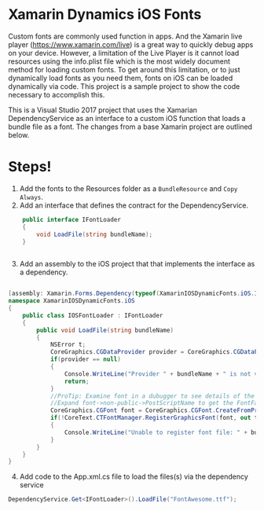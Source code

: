 # Xamarin Dynamics iOS Fonts
Custom fonts are commonly used function in apps.  And the Xamarin live player (https://www.xamarin.com/live) is a great way to quickly debug apps on your device.  However, a limitation of the Live Player is it cannot load resources using the info.plist file which is the most widely document method for loading custom fonts.  To get around this limitation, or to just dynamically load fonts as you need them, fonts on iOS can be loaded dynamically via code.  This project is a sample project to show the code necessary to accomplish this.  

This is a Visual Studio 2017 project that uses the Xamarian DependencyService as an interface to a custom iOS function that loads a bundle file as a font.  The changes from a base Xamarin project are outlined below.

# Steps!
1) Add the fonts to the Resources folder as a `BundleResource` and `Copy Always`.
2) Add an interface that defines the contract for the DependencyService.
```cs
    public interface IFontLoader
    {
        void LoadFile(string bundleName);
    }
    
```
3) Add an assembly to the iOS project that that implements the interface as a dependency.
```cs

[assembly: Xamarin.Forms.Dependency(typeof(XamarinIOSDynamicFonts.iOS.IOSFontLoader))]
namespace XamarinIOSDynamicFonts.iOS
{
    public class IOSFontLoader : IFontLoader
    {
        public void LoadFile(string bundleName)
        {
            NSError t;
            CoreGraphics.CGDataProvider provider = CoreGraphics.CGDataProvider.FromFile(bundleName);
            if(provider == null)
            {
                Console.WriteLine("Provider " + bundleName + " is not valid.");
                return;
            }
            //ProTip: Examine font in a dubugger to see details of the font file.
            //Expand font->non-public->PostScriptName to get the FontFamily
            CoreGraphics.CGFont font = CoreGraphics.CGFont.CreateFromProvider(provider);
            if(!CoreText.CTFontManager.RegisterGraphicsFont(font, out t))
            {
                Console.WriteLine("Unable to register font file: " + bundleName);
            }
        }
    }
}
```
4) Add code to the App.xml.cs file to load the files(s) via the dependency service
```cs
DependencyService.Get<IFontLoader>().LoadFile("FontAwesome.ttf");
```
